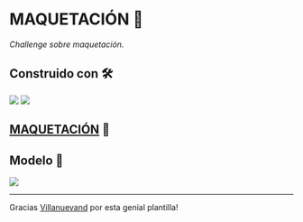 # MAQUETACIÓN 📐

_Challenge sobre maquetación._

## Construido con 🛠️

![](https://img.shields.io/badge/%3E-HTML-important) ![](https://img.shields.io/badge/%3E-CSS-blue)

## [MAQUETACIÓN](https://javier-maquetacion.000webhostapp.com/) 🎨


## Modelo 🚀

![](https://i.ibb.co/C9DBjCB/axlot.jpg)

---
Gracias [Villanuevand](https://github.com/Villanuevand) por esta genial plantilla!

